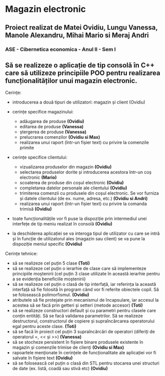 # Magazin electronic

## Proiect realizat de Matei Ovidiu, Lungu Vanessa, Manole Alexandru, Mihai Mario si Meraj Andri
### ASE - Cibernetica economica - Anul II - Sem I

## Să se realizeze o aplicație de tip consolă în C++ care să utilizeze principiile POO pentru realizarea funcționalităților unui magazin electronic.

Cerințe:
- introducerea a două tipuri de utilizatori: magazin și client (Ovidiu)

- cerințe specifice magazinului:
  - adăugarea de produse **(Ovidiu)**
  - editarea de produse **(Vanessa)**
  - ștergerea de produse **(Vanessa)**
  - prelucrarea comenzilor **(Ovidiu si Max)**
  - realizarea unui raport (într-un fișier text) cu privire la comenzile primite

- cerințe specifice clientului:
  - vizualizarea produselor din magazin **(Ovidiu)**
  - selectarea produselor dorite și introducerea acestora într-un coș electronic **(Mario)**
  - scoaterea de produse din coșul electronic **(Ovidiu)**
  - completarea datelor personale ale clientului **(Ovidiu)**
  - trimiterea comenzii cu produsele din coșul electronic. Se vor furniza și datele clientului (de ex. nume, adresa, etc.) **(Ovidiu si Andri)**
  - realizarea unui raport (într-un fișier text) cu privire la comanda trimisă **(Ovidiu)**

- toate funcționalitățile vor fi puse la dispoziție prin intermediul unei interfețe de tip meniu realizat în consolă **(Ovidiu)**
- la deschiderea aplicației se va interoga tipul de utilizator cu care se intră și în funcție de utilizatorul ales (magazin sau client) se va pune la dispoziție meniul specific **(Ovidiu)**

Cerințe tehnice:
- să se realizeze cel puțin 5 clase **(Toti)**
- să se realizeze cel puțin o ierarhie de clase care să implementeze principiile moștenirii (cel puțin 3 clase utilizate în această ierarhie pentru a se evidenția beneficiile moștenirii)
- să se realizeze cel puțin o clasă de tip interfață, iar referința la această interfață să fie folosită în program când vor fi referite obiectele copil. Să se folosească polimorfismul. **(Ovidiu)**
- atributele să fie protejate prin mecanismul de încapsulare, iar accesul la acestea să se facă prin getteri și setteri (metode accesor) **(Toti)**
- să se realizeze constructori default și cu parametri pentru clasele care conțin entități. Să se facă validarea parametrilor. Să se realizeze destructorul, constructorul de copiere și supraîncărcarea operatorului egal pentru aceste clase. **(Toti)**
- să se facă în proiect cel puțin 3 supraîncărcări de operatori (diferiți de operatorul =, << și >>) **(Vanessa)**
- să se stocheze persistent în fișiere binare produsele existente în magazin și comenzile trimise de clienți **(Ovidiu si Max)**
- rapoartele menționate în cerințele de funcționalitate ale aplicației vor fi salvate în fișiere text **(Ovidiu)**
- să se folosească cel puțin o clasă din STL pentru stocarea unei structuri de date (ex. listă, coadă sau stivă etc) **(Ovidiu)**
